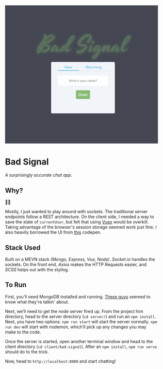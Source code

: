 ![](bad-signal.gif)

# Bad Signal
_A surprisingly accurate chat app._

## Why?
🤷‍♂️

Mostly, I just wanted to play around with sockets. The traditional server endpoints follow a REST architecture. On the client side, I needed a way to save the state of `currentUser`, but felt that using [Vuex](https://vuex.vuejs.org/) would be overkill. Taking advantage of the browser's session storage seemed work just fine. I also heavily borrowed the UI from [this](https://codepen.io/drehimself/pen/KdXwxR) codepen.

## Stack Used
Built on a MEVN stack _(Mongo, Express, Vue, Node)_. _Socket.io_ handles the sockets. On the front end, _Axios_ makes the HTTP Requests easier, and _SCSS_ helps out with the styling.


## To Run

First, you'll need MongoDB installed and running. [These guys](https://docs.mongodb.com/manual/installation/) seemed to know what they're talkin' about.

Next, we’ll need to get the node server fired up. From the project him directory, head to the server directory (`cd server/`) and run an `npm install`. Next, you have two options. 
`npm run start` will start the server normally. `npm run dev` will start with nodemon, which’ll pick up any changes you may make to the code.

Once the server is started, open another terminal window and head to the client directory (`cd client/bad-signal`). After an `npm install`, `npm run serve` should do to the trick.

Now, head to `http://localhost:8080` and start chatting!
